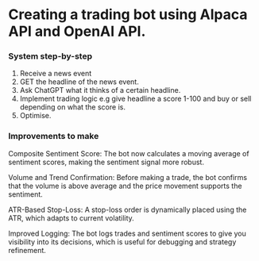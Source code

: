 # Creating a trading bot using Alpaca API and OpenAI API.

### System step-by-step
1. Receive a news event
2. GET the headline of the news event.
3. Ask ChatGPT what it thinks of a certain headline.
4. Implement trading logic e.g give headline a score 1-100 and buy or sell depending on what the score is.
5. Optimise.

### Improvements to make
Composite Sentiment Score: The bot now calculates a moving average of sentiment scores, making the sentiment signal more robust.

Volume and Trend Confirmation: Before making a trade, the bot confirms that the volume is above average and the price movement supports the sentiment.

ATR-Based Stop-Loss: A stop-loss order is dynamically placed using the ATR, which adapts to current volatility.

Improved Logging: The bot logs trades and sentiment scores to give you visibility into its decisions, which is useful for debugging and strategy refinement.
